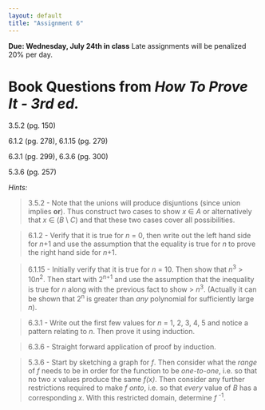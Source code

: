 ```yaml
---
layout: default
title: "Assignment 6"
---
```


**Due: Wednesday, July 24th in class** Late assignments will be penalized 20% per day.

Book Questions from *How To Prove It - 3rd ed.*
===============================================

3.5.2 (pg. 150)

6.1.2 (pg. 278), 6.1.15 (pg. 279)

6.3.1 (pg. 299), 6.3.6 (pg. 300)

5.3.6 (pg. 257)


*Hints:*

> 3.5.2 - Note that the unions will produce disjuntions (since union implies **or**). Thus construct two cases to show *x* ∈ *A* or alternatively that *x* ∈ (*B* \\ *C*) and that these two cases cover all possibilities.

> 6.1.2 - Verify that it is true for *n* = 0, then write out the left hand side for *n*+1 and use the assumption that the equality is true for *n* to prove the right hand side for *n*+1.

> 6.1.15 - Initially verify that it is true for *n* = 10. Then show that *n*<sup>3</sup> \> 10*n*<sup>2</sup>. Then start with 2<sup>n+1</sup> and use the assumption that the inequality is true for *n* along with the previous fact to show \> *n*<sup>3</sup>. (Actually it can be shown that 2<sup>n</sup> is greater than *any* polynomial for sufficiently large *n*).

> 6.3.1 - Write out the first few values for *n* = 1, 2, 3, 4, 5 and notice a pattern relating to *n*. Then prove it using induction.

> 6.3.6 - Straight forward application of proof by induction.

> 5.3.6 - Start by sketching a graph for *f*. Then consider what the *range* of *f* needs to be in order for the function to be *one-to-one*, i.e. so that no two *x* values produce the same *f(x)*. Then consider any further restrictions required to make *f* *onto*, i.e. so that *every* value of *B* has a corresponding *x*. With this restricted domain, determine *f* <sup>-1</sup>.

